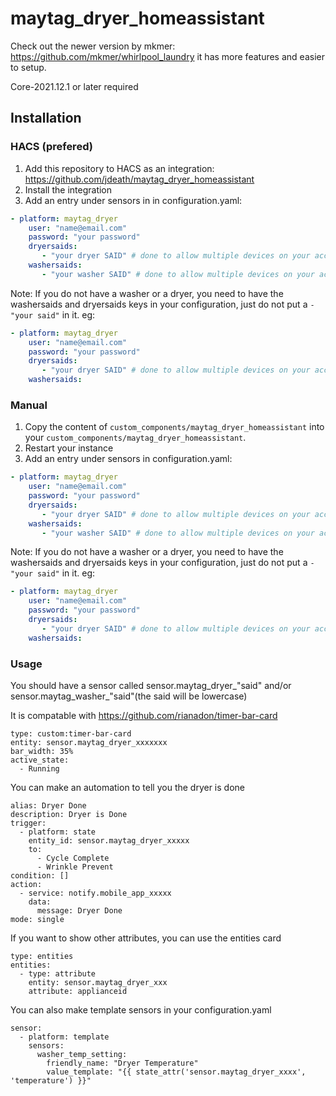 # maytag_dryer_homeassistant


Check out the newer version by mkmer: https://github.com/mkmer/whirlpool_laundry  it has more features and easier to setup.

Core-2021.12.1 or later required

## Installation

### HACS (prefered)

1. Add this repository to HACS as an integration: https://github.com/jdeath/maytag_dryer_homeassistant
1. Install the integration
1. Add an entry under sensors in in configuration.yaml:

```yaml
- platform: maytag_dryer
    user: "name@email.com"
    password: "your password"
    dryersaids:
       - "your dryer SAID" # done to allow multiple devices on your account. Use uppercase letters, use the "SAID" shown in the maytag app
    washersaids:
       - "your washer SAID" # done to allow multiple devices on your account. Use uppercase letters, use the "SAID" shown in the maytag app
```
Note: If you do not have a washer or a dryer, you need to have the washersaids and dryersaids keys in your configuration, just do not put a ```- "your said"``` in it. eg:
```yaml
- platform: maytag_dryer
    user: "name@email.com"
    password: "your password"
    dryersaids:
       - "your dryer SAID" # done to allow multiple devices on your account. Use uppercase letters, use the "SAID" shown in the maytag app
    washersaids:
```


### Manual

1. Copy the content of `custom_components/maytag_dryer_homeassistant` into your `custom_components/maytag_dryer_homeassistant`.
1. Restart your instance
1. Add an entry under sensors in configuration.yaml:

```yaml
- platform: maytag_dryer
    user: "name@email.com"
    password: "your password"
    dryersaids:
       - "your dryer SAID" # done to allow multiple devices on your account. Use uppercase letters, use the "SAID" shown in the maytag app
    washersaids:
       - "your washer SAID" # done to allow multiple devices on your account. Use uppercase letters, use the "SAID" shown in the maytag app
```
Note: If you do not have a washer or a dryer, you need to have the washersaids and dryersaids keys in your configuration, just do not put a ```- "your said"``` in it. eg:

```yaml
- platform: maytag_dryer
    user: "name@email.com"
    password: "your password"
    dryersaids:
       - "your dryer SAID" # done to allow multiple devices on your account. Use uppercase letters, use the "SAID" shown in the maytag app
    washersaids:
```

### Usage
You should have a sensor called sensor.maytag_dryer_"said" and/or sensor.maytag_washer_"said"(the said will be lowercase)

It is compatable with https://github.com/rianadon/timer-bar-card

```
type: custom:timer-bar-card
entity: sensor.maytag_dryer_xxxxxxx
bar_width: 35%
active_state:
  - Running
```

You can make an automation to tell you the dryer is done
```
alias: Dryer Done
description: Dryer is Done
trigger:
  - platform: state
    entity_id: sensor.maytag_dryer_xxxxx
    to:
      - Cycle Complete
      - Wrinkle Prevent
condition: []
action:
  - service: notify.mobile_app_xxxxx
    data:
      message: Dryer Done
mode: single
```

If you want to show other attributes, you can use the entities card
```
type: entities
entities:
  - type: attribute
    entity: sensor.maytag_dryer_xxx
    attribute: applianceid
```

You can also make template sensors in your configuration.yaml
```
sensor:
  - platform: template
    sensors:
      washer_temp_setting:
        friendly_name: "Dryer Temperature"
        value_template: "{{ state_attr('sensor.maytag_dryer_xxxx', 'temperature') }}"
```
